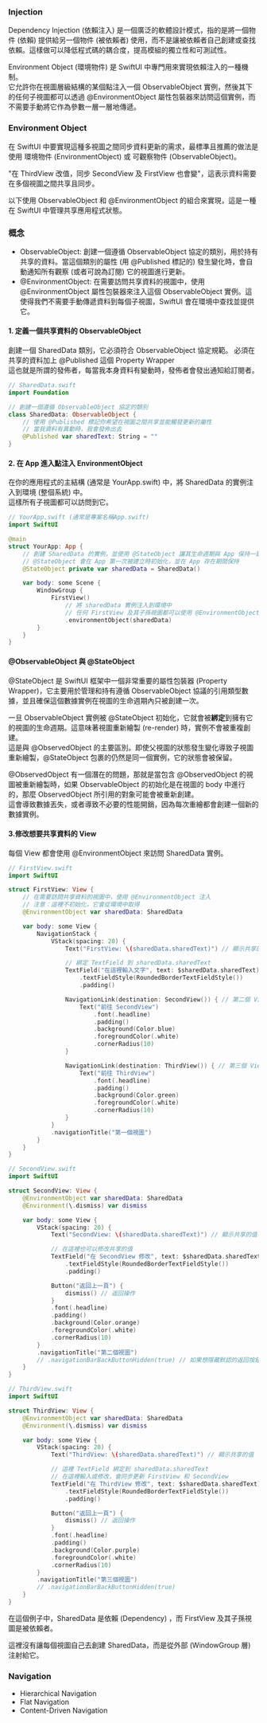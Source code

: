 ### Injection

Dependency Injection (依賴注入) 是一個廣泛的軟體設計模式，指的是將一個物件 (依賴) 提供給另一個物件 (被依賴者) 使用，而不是讓被依賴者自己創建或查找依賴。這樣做可以降低程式碼的耦合度，提高模組的獨立性和可測試性。

Environment Object (環境物件) 是 SwiftUI 中專門用來實現依賴注入的一種機制。  
它允許你在視圖層級結構的某個點注入一個 ObservableObject 實例，然後其下的任何子視圖都可以透過 @EnvironmentObject 屬性包裝器來訪問這個實例，而不需要手動將它作為參數一層一層地傳遞。

### Environment Object

在 SwiftUI 中要實現這種多視圖之間同步資料更新的需求，最標準且推薦的做法是使用 環境物件 (EnvironmentObject) 或 可觀察物件 (ObservableObject)。

"在 ThirdView 改值，同步 SecondView 及 FirstView 也會變"，這表示資料需要在多個視圖之間共享且同步。  

以下使用 ObservableObject 和 @EnvironmentObject 的組合來實現，這是一種在 SwiftUI 中管理共享應用程式狀態。

### 概念

  - ObservableObject: 創建一個遵循 ObservableObject 協定的類別，用於持有共享的資料。當這個類別的屬性 (用 @Published 標記的) 發生變化時，會自動通知所有觀察 (或者可說為訂閱) 它的視圖進行更新。
  - @EnvironmentObject: 在需要訪問共享資料的視圖中，使用 @EnvironmentObject 屬性包裝器來注入這個 ObservableObject 實例。這使得我們不需要手動傳遞資料到每個子視圖，SwiftUI 會在環境中查找並提供它。



#### 1. 定義一個共享資料的 ObservableObject
創建一個 SharedData 類別，它必須符合 ObservableObject 協定規範。
必須在共享的資料加上 @Published 這個 Property Wrapper  
這也就是所謂的發佈者，每當我本身資料有變動時，發佈者會發出通知給訂閱者。

```swift
// SharedData.swift
import Foundation

// 創建一個遵循 ObservableObject 協定的類別
class SharedData: ObservableObject {
    // 使用 @Published 標記你希望在視圖之間共享並能觸發更新的屬性
    // 當我資料有異動時，我會發佈出去
    @Published var sharedText: String = ""
}
```

#### 2. 在 App 進入點注入 EnvironmentObject
在你的應用程式的主結構 (通常是 YourApp.swift) 中，將 SharedData 的實例注入到環境 (整個系統) 中。  
這樣所有子視圖都可以訪問到它。

```swift
// YourApp.swift (通常是專案名稱App.swift)
import SwiftUI

@main
struct YourApp: App {
    // 創建 SharedData 的實例，並使用 @StateObject 讓其生命週期與 App 保持一致
    // @StateObject 會在 App 第一次被建立時初始化，並在 App 存在期間保持
    @StateObject private var sharedData = SharedData()

    var body: some Scene {
        WindowGroup {
            FirstView()
                // 將 sharedData 實例注入到環境中
                // 任何 FirstView 及其子孫視圖都可以使用 @EnvironmentObject 訪問它
                .environmentObject(sharedData)
        }
    }
}
```

#### @ObservableObject 與 @StateObject

@StateObject 是 SwiftUI 框架中一個非常重要的屬性包裝器 (Property Wrapper)，它主要用於管理和持有遵循 ObservableObject 協議的引用類型數據，並且確保這個數據實例在視圖的生命週期內只被創建一次。

一旦 ObservableObject 實例被 @StateObject 初始化，它就會被**綁定**到擁有它的視圖的生命週期。這意味著視圖重新繪製 (re-render) 時，實例不會被重複創建。   
這是與 @ObservedObject 的主要區別。即使父視圖的狀態發生變化導致子視圖重新繪製，@StateObject 包裹的仍然是同一個實例，它的狀態會被保留。

@ObservedObject 有一個潛在的問題，那就是當包含 @ObservedObject 的視圖被重新繪製時，如果 ObservableObject 的初始化是在視圖的 body 中進行的，那麼 ObservedObject 所引用的對象可能會被重新創建。  
這會導致數據丟失，或者導致不必要的性能開銷，因為每次重繪都會創建一個新的數據實例。


#### 3.修改想要共享資料的 View
每個 View 都會使用 @EnvironmentObject 來訪問 SharedData 實例。
```swift
// FirstView.swift
import SwiftUI

struct FirstView: View {
    // 在需要訪問共享資料的視圖中，使用 @EnvironmentObject 注入
    // 注意：這裡不初始化，它會從環境中取得
    @EnvironmentObject var sharedData: SharedData

    var body: some View {
        NavigationStack { 
            VStack(spacing: 20) {
                Text("FirstView: \(sharedData.sharedText)") // 顯示共享的值

                // 綁定 TextField 到 sharedData.sharedText
                TextField("在這裡輸入文字", text: $sharedData.sharedText)
                    .textFieldStyle(RoundedBorderTextFieldStyle())
                    .padding()

                NavigationLink(destination: SecondView()) { // 第二個 View
                    Text("前往 SecondView")
                        .font(.headline)
                        .padding()
                        .background(Color.blue)
                        .foregroundColor(.white)
                        .cornerRadius(10)
                }

                NavigationLink(destination: ThirdView()) { // 第三個 View
                    Text("前往 ThirdView")
                        .font(.headline)
                        .padding()
                        .background(Color.green)
                        .foregroundColor(.white)
                        .cornerRadius(10)
                }
            }
            .navigationTitle("第一個視圖")
        }
    }
}
```

```swift
// SecondView.swift
import SwiftUI

struct SecondView: View {
    @EnvironmentObject var sharedData: SharedData
    @Environment(\.dismiss) var dismiss

    var body: some View {
        VStack(spacing: 20) {
            Text("SecondView: \(sharedData.sharedText)") // 顯示共享的值

            // 在這裡也可以修改共享的值
            TextField("在 SecondView 修改", text: $sharedData.sharedText)
                .textFieldStyle(RoundedBorderTextFieldStyle())
                .padding()

            Button("返回上一頁") {
                dismiss() // 返回操作
            }
            .font(.headline)
            .padding()
            .background(Color.orange)
            .foregroundColor(.white)
            .cornerRadius(10)
        }
        .navigationTitle("第二個視圖")
        // .navigationBarBackButtonHidden(true) // 如果想隱藏默認的返回按鈕
    }
}
```


```swift
// ThirdView.swift
import SwiftUI

struct ThirdView: View {
    @EnvironmentObject var sharedData: SharedData
    @Environment(\.dismiss) var dismiss

    var body: some View {
        VStack(spacing: 20) {
            Text("ThirdView: \(sharedData.sharedText)") // 顯示共享的值

            // 這裡 TextField 綁定到 sharedData.sharedText
            // 在這裡輸入或修改，會同步更新 FirstView 和 SecondView
            TextField("在 ThirdView 修改", text: $sharedData.sharedText)
                .textFieldStyle(RoundedBorderTextFieldStyle())
                .padding()

            Button("返回上一頁") {
                dismiss() // 返回操作
            }
            .font(.headline)
            .padding()
            .background(Color.purple)
            .foregroundColor(.white)
            .cornerRadius(10)
        }
        .navigationTitle("第三個視圖")
        // .navigationBarBackButtonHidden(true)
    }
}
```

在這個例子中，SharedData 是依賴 (Dependency) ，而 FirstView 及其子孫視圖是被依賴者。  

這裡沒有讓每個視圖自己去創建 SharedData，而是從外部 (WindowGroup 層) 注射給它。



### Navigation

  - Hierarchical Navigation
  - Flat Navigation
  - Content-Driven Navigation


